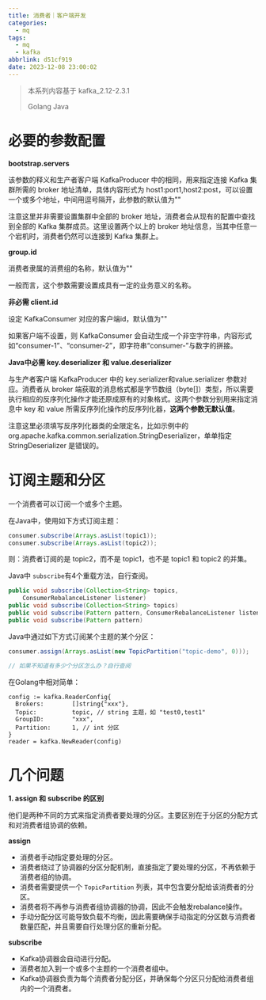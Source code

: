 ```yaml
---
title: 消费者｜客户端开发
categories:
  - mq
tags:
  - mq
  - kafka
abbrlink: d51cf919
date: 2023-12-08 23:00:02
---
```


> 本系列内容基于 kafka_2.12-2.3.1
> 
> Golang Java

# 必要的参数配置

**bootstrap.servers**

该参数的释义和生产者客户端 KafkaProducer 中的相同，用来指定连接 Kafka 集群所需的 broker 地址清单，具体内容形式为 host1:port1,host2:post，可以设置一个或多个地址，中间用逗号隔开，此参数的默认值为""

<!-- more -->

注意这里并非需要设置集群中全部的 broker 地址，消费者会从现有的配置中查找到全部的 Kafka 集群成员。这里设置两个以上的 broker 地址信息，当其中任意一个宕机时，消费者仍然可以连接到 Kafka 集群上。

**group.id**

消费者隶属的消费组的名称，默认值为""

一般而言，这个参数需要设置成具有一定的业务意义的名称。

**非必需 client.id**

设定 KafkaConsumer 对应的客户端id，默认值为""

如果客户端不设置，则 KafkaConsumer 会自动生成一个非空字符串，内容形式如“consumer-1”、“consumer-2”，即字符串“consumer-”与数字的拼接。

**Java中必需 key.deserializer 和 value.deserializer**

与生产者客户端 KafkaProducer 中的 key.serializer和value.serializer 参数对应。消费者从 broker 端获取的消息格式都是字节数组（byte[]）类型，所以需要执行相应的反序列化操作才能还原成原有的对象格式。这两个参数分别用来指定消息中 key 和 value 所需反序列化操作的反序列化器，**这两个参数无默认值**。

注意这里必须填写反序列化器类的全限定名，比如示例中的 org.apache.kafka.common.serialization.StringDeserializer，单单指定 StringDeserializer 是错误的。

# 订阅主题和分区

一个消费者可以订阅一个或多个主题。

在Java中，使用如下方式订阅主题：

```Java
consumer.subscribe(Arrays.asList(topic1));
consumer.subscribe(Arrays.asList(topic2));
```

则：消费者订阅的是 topic2，而不是 topic1，也不是 topic1 和 topic2 的并集。

Java中 `subscribe`有4个重载方法，自行查阅。

```Java
public void subscribe(Collection<String> topics, 
    ConsumerRebalanceListener listener)
public void subscribe(Collection<String> topics)
public void subscribe(Pattern pattern, ConsumerRebalanceListener listener)
public void subscribe(Pattern pattern)
```

Java中通过如下方式订阅某个主题的某个分区：

```Java
consumer.assign(Arrays.asList(new TopicPartition("topic-demo", 0)));

// 如果不知道有多少个分区怎么办？自行查阅
```

在Golang中相对简单：

```Golang
config := kafka.ReaderConfig{
  Brokers:        []string{"xxx"},
  Topic:          topic, // string 主题，如 "test0,test1"
  GroupID:        "xxx",
  Partition:      1, // int 分区
}
reader = kafka.NewReader(config)
```

# 几个问题

**1. assign 和 subscribe 的区别**

他们是两种不同的方式来指定消费者要处理的分区。主要区别在于分区的分配方式和对消费者组协调的依赖。

**assign**
- 消费者手动指定要处理的分区。
- 消费者绕过了协调器的分区分配机制，直接指定了要处理的分区，不再依赖于消费者组的协调。
- 消费者需要提供一个 `TopicPartition` 列表，其中包含要分配给该消费者的分区。
- 消费者将不再参与消费者组协调器的协调，因此不会触发rebalance操作。
- 手动分配分区可能导致负载不均衡，因此需要确保手动指定的分区数与消费者数量匹配，并且需要自行处理分区的重新分配。

**subscribe**
- Kafka协调器会自动进行分配。
- 消费者加入到一个或多个主题的一个消费者组中。
- Kafka协调器负责为每个消费者分配分区，并确保每个分区只分配给消费者组内的一个消费者。